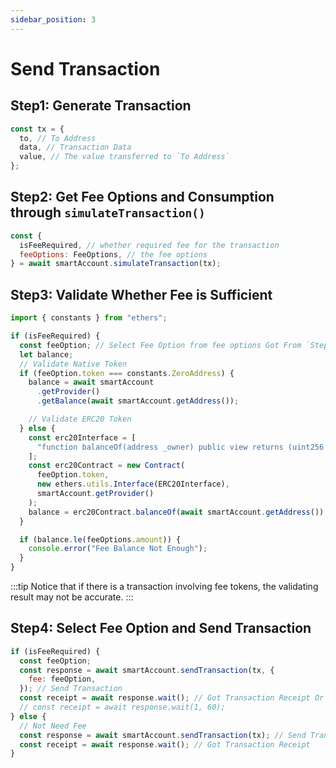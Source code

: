 ```yaml
---
sidebar_position: 3
---
```


# Send Transaction

## Step1: Generate Transaction

```jsx
const tx = {
  to, // To Address
  data, // Transaction Data
  value, // The value transferred to `To Address`
};
```

## Step2: Get Fee Options and Consumption through `simulateTransaction()`

```jsx
const {
  isFeeRequired, // whether required fee for the transaction
  feeOptions: FeeOptions, // the fee options
} = await smartAccount.simulateTransaction(tx);
```

## Step3: **Validate Whether Fee is Sufficient**

```jsx
import { constants } from "ethers";

if (isFeeRequired) {
  const feeOption; // Select Fee Option from fee options Got From `Step1`
  let balance;
  // Validate Native Token
  if (feeOption.token === constants.ZeroAddress) {
    balance = await smartAccount
      .getProvider()
      .getBalance(await smartAccount.getAddress());

    // Validate ERC20 Token
  } else {
    const erc20Interface = [
      "function balanceOf(address _owner) public view returns (uint256 balance)",
    ];
    const erc20Contract = new Contract(
      feeOption.token,
      new ethers.utils.Interface(ERC20Interface),
      smartAccount.getProvider()
    );
    balance = erc20Contract.balanceOf(await smartAccount.getAddress());
  }

  if (balance.le(feeOptions.amount)) {
    console.error("Fee Balance Not Enough");
  }
}
```

:::tip
Notice that if there is a transaction involving fee tokens, the validating result may not be accurate.
:::

## Step4: Select Fee Option and Send Transaction

```jsx
if (isFeeRequired) {
  const feeOption;
  const response = await smartAccount.sendTransaction(tx, {
    fee: feeOption,
  }); // Send Transaction
  const receipt = await response.wait(); // Got Transaction Receipt Or Wait For at most 60 seconds
  // const receipt = await response.wait(1, 60);
} else {
  // Not Need Fee
  const response = await smartAccount.sendTransaction(tx); // Send Transaction
  const receipt = await response.wait(); // Got Transaction Receipt
}
```